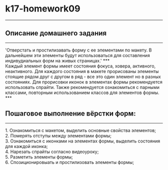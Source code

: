 # k17-homework09
<hr>
<h2>Описание домашнего задания</h2>
<hr>
'Отверстать и простилизавать форму с ее элементами по макету. 
В дальнейшем эти элементы будут использоваться для составления индивудиальных форм на живых страницах.'
***<br>
Каждый элемент формы имеет состояния фокуса, ховера, активного, неактивного. Для каждого состояния в макете прорисованы элементы стоящие рядом друг с другом в ряд - все это один элемент но в разных состояниях. Для прорисовки иконок в элементах формы рекомендуется использовать спрайти. Также рекомендуется ознакомиться с парными классами, повторным использованием классов для элементов формы.
***<br>
<h2>Пошаговое выполнение вёрстки форм:</h2>
<hr>
    1. Ознакомиться с макетом, выделить основные свойства элементов;<br>
    2. Померять отступы между элементами формы;<br>
    3. Ознакомиться с иконками на элементах формы, выделить состояния для каждой иконка;<br>
    4. Нарезать спрайты согласно видеоуроку;<br>
    5. Разметить элементы формы;<br>
    6. Спозиционировыать и простилизовать элементы формы;<br>
